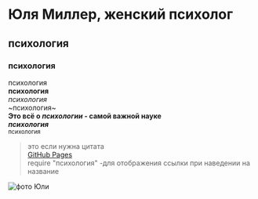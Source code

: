 # Юля Миллер, женский психолог
## психология  
### психология
психология<br>
**психология**<br>
*психология*<br>
~психология~<br>
**Это всё о _психологии_ - самой важной науке**<br>
***психология***<br>
<sub>психология</sub><br>
> это если нужна цитата<br>
[GitHub Pages](https://pages.github.com/)<br>
require "психология" -для отображения ссылки при наведении на название

![фото Юли](https://github.com/MarinaNikolaev/Julia_Miller_github.io/blob/main/0.jpeg)
